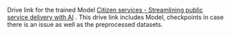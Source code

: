 
Drive link for the trained Model
[Citizen services - Streamlining public service delivery with AI](https://drive.google.com/drive/folders/1UGiyaE8KzkowxoM-CeTohEHkGkJVp5f7?usp=sharing) .
This drive link includes Model, checkpoints in case there is an issue as well as the preprocessed datasets.
